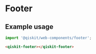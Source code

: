 # Footer

## Example usage

```javascript
import '@qiskit/web-components/footer';
```

```html
<qiskit-footer></qiskit-footer>
```
